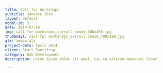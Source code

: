 ```yaml
---
title: Call for Workshops
subtitle: January 2024
layout: default
modal-id: 3
date: 2014-07-16
img: call for workshops_carroll omuom_600x450.jpg
thumbnail: call for workshops_carroll omuom_400x289.jpg
alt: image-alt
project-date: April 2014
client: Start Bootstrap
category: Web Development
description: Lorem ipsum dolor sit amet, usu cu alterum nominavi lobortis. At duo novum diceret. Tantas apeirian vix et, usu sanctus postulant inciderint ut, populo diceret necessitatibus in vim. Cu eum dicam feugiat noluisse.

---
```

